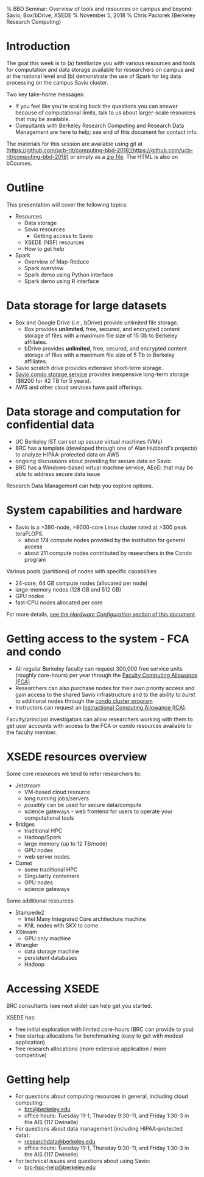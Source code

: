 % BBD Seminar: Overview of tools and resources on campus and beyond: Savio, Box/bDrive, XSEDE
% November 5, 2018
% Chris Paciorek (Berkeley Research Computing)

# Introduction

The goal this week is to (a) familiarize you with various resources and tools for computation and data storage available for researchers on campus and at the national level and (b) demonstrate the use of Spark for big data processing on the campus Savio cluster. 

Two key take-home messages:

 - If you feel like you're scaling back the questions you can answer because of computational limits, talk to us about larger-scale resources that may be available.
 - Consultants with Berkeley Research Computing and Research Data Management are here to help; see end of this document for contact info.


The materials for this session are available using git at [https://github.com/ucb-rit/computing-bbd-2018](https://github.com/ucb-rit/computing-bbd-2018) or simply as a [zip file](https://github.com/ucb-rit/computing-bbd-2018/archive/master.zip). The HTML is also on bCourses.

# Outline

This presentation will cover the following topics:

 - Resources
    - Data storage
    - Savio resources
       - Getting access to Savio
    - XSEDE (NSF) resources
    - How to get help
 - Spark
    - Overview of Map-Reduce
    - Spark overview
    - Spark demo using Python interface
    - Spark demo using R interface

# Data storage for large datasets

 - Box and Google Drive (i.e., bDrive) provide unlimited file storage.
     - Box provides **unlimited**, free, secured, and encrypted content storage of files with a maximum file size of 15 Gb to Berkeley affiliates. 
     - bDrive provides **unlimited**, free, secured, and encrypted content storage of files with a maximum file size of 5 Tb to Berkeley affiliates. 
 - Savio scratch drive provides extensive short-term storage.
 - [Savio condo storage service](http://research-it.berkeley.edu/services/high-performance-computing/brc-condo-storage-service-savio) provides inexpensive long-term storage ($6200 for 42 TB for 5 years).
 - AWS and other cloud services have paid offerings.



# Data storage and computation for confidential data

 - UC Berkeley IST can set up secure virtual machines (VMs)
 - BRC has a template (developed through one of Alan Hubbard's projects) to analyze HIPAA-protected data on AWS
 - ongoing discussions about providing for secure data on Savio
 - BRC has a Windows-based virtual machine service, AEoD, that may be able to address secure data issue

Research Data Management can help you explore options.


# System capabilities and hardware

- Savio is a >380-node, >8000-core Linux cluster rated at >300 peak teraFLOPS. 
   - about 174 compute nodes provided by the institution for general access
   - about 211 compute nodes contributed by researchers in the Condo program

Various pools (partitions) of nodes with specific capabilities

  - 24-core, 64 GB compute nodes (allocated per node)
  - large-memory nodes (128 GB and 512 GB)
  - GPU nodes
  - fast-CPU nodes allocated per core

For more details, [see the *Hardware Configuration* section of this document](http://research-it.berkeley.edu/services/high-performance-computing/user-guide/savio-user-guide).

# Getting access to the system - FCA and condo

- All regular Berkeley faculty can request 300,000 free service units (roughly core-hours) per year through the [Faculty Computing Allowance (FCA)](http://research-it.berkeley.edu/services/high-performance-computing/faculty-computing-allowance)
- Researchers can also purchase nodes for their own priority access and gain access to the shared Savio infrastructure and to the ability to *burst* to additional nodes through the [condo cluster program](http://research-it.berkeley.edu/services/high-performance-computing/condo-cluster-program)
- Instructors can request an [Instructional Computing Allowance (ICA)](http://research-it.berkeley.edu/programs/berkeley-research-computing/instructional-computing-allowance). 

Faculty/principal investigators can allow researchers working with them to get user accounts with access to the FCA or condo resources available to the faculty member.

# XSEDE resources overview

Some core resources we tend to refer researchers to:

- Jetstream
    - VM-based cloud resource
    - long running jobs/servers
    - *possibly* can be used for secure data/compute
    - science gateways - web frontend for users to operate your computational tools
- Bridges
    - traditional HPC
    - Hadoop/Spark
    - large memory (up to 12 TB/node)
    - GPU nodes
    - web server nodes
- Comet
    - some traditional HPC
    - Singularity containers
    - GPU nodes
    - science gateways

Some additional resources:

- Stampede2
    - Intel Many Integrated Core architecture machine
    - KNL nodes with SKX to come
- XStream
    - GPU only machine
- Wrangler
    - data storage machine
    - persistent databases
    - Hadoop

# Accessing XSEDE

BRC consultants (see next slide) can help get you started.

XSEDE has:

  - free initial exploration with limited core-hours (BRC can provide to you)
  - free startup allocations for benchmarking (easy to get with modest application)
  - free research allocations (more extensive application / more competitive)

# Getting help

 - For questions about computing resources in general, including cloud computing: 
    - brc@berkeley.edu
    - office hours: Tuesday 11-1, Thursday 9:30-11, and Friday 1:30-3 in the AIS (117 Dwinelle)
 - For questions about data management (including HIPAA-protected data): 
    - researchdata@berkeley.edu
    - office hours: Tuesday 11-1, Thursday 9:30-11, and Friday 1:30-3 in the AIS (117 Dwinelle)
 - For technical issues and questions about using Savio: 
    - brc-hpc-help@berkeley.edu







